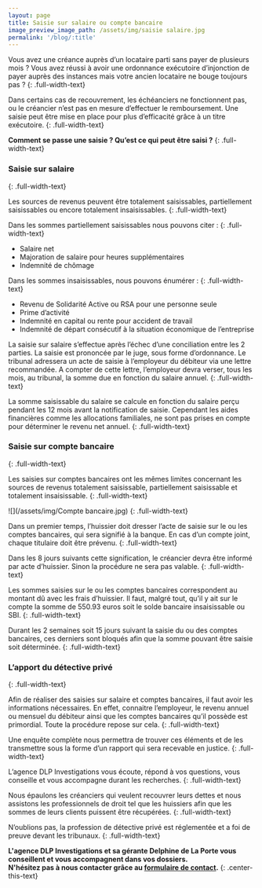 ```yaml
---
layout: page
title: Saisie sur salaire ou compte bancaire
image_preview_image_path: /assets/img/saisie salaire.jpg
permalink: '/blog/:title'
---
```


Vous avez une cr&eacute;ance aupr&egrave;s d’un locataire parti sans payer de plusieurs mois ? Vous avez r&eacute;ussi &agrave; avoir une ordonnance ex&eacute;cutoire d’injonction de payer aupr&egrave;s des instances mais votre ancien locataire ne bouge toujours pas ?
{: .full-width-text}

Dans certains cas de recouvrement, les &eacute;ch&eacute;anciers ne fonctionnent pas, ou le cr&eacute;ancier n’est pas en mesure d’effectuer le remboursement. Une saisie peut &ecirc;tre mise en place pour plus d’efficacit&eacute; gr&acirc;ce &agrave; un titre ex&eacute;cutoire.
{: .full-width-text}

**Comment se passe une saisie ? Qu’est ce qui peut &ecirc;tre saisi ?**
{: .full-width-text}

### Saisie sur salaire
{: .full-width-text}

Les sources de revenus peuvent &ecirc;tre totalement saisissables, partiellement saisissables ou encore totalement insaisissables.
{: .full-width-text}

Dans les sommes partiellement saisissables nous pouvons citer :
{: .full-width-text}

* Salaire net
* Majoration de salaire pour heures suppl&eacute;mentaires
* Indemnit&eacute; de ch&ocirc;mage

Dans les sommes insaisissables, nous pouvons &eacute;num&eacute;rer :
{: .full-width-text}

* Revenu de Solidarit&eacute; Active ou RSA pour une personne seule
* Prime d’activit&eacute;
* Indemnit&eacute; en capital ou rente pour accident de travail
* Indemnit&eacute; de d&eacute;part cons&eacute;cutif &agrave; la situation &eacute;conomique de l’entreprise

La saisie sur salaire s’effectue apr&egrave;s l’&eacute;chec d’une conciliation entre les 2 parties. La saisie est prononc&eacute;e par le juge, sous forme d’ordonnance. Le tribunal adressera un acte de saisie &agrave; l’employeur du d&eacute;biteur via une lettre recommand&eacute;e. A compter de cette lettre, l’employeur devra verser, tous les mois, au tribunal, la somme due en fonction du salaire annuel.
{: .full-width-text}

La somme saisissable du salaire se calcule en fonction du salaire per&ccedil;u pendant les 12 mois avant la notification de saisie. Cependant les aides financi&egrave;res comme les allocations familiales, ne sont pas prises en compte pour d&eacute;terminer le revenu net annuel.
{: .full-width-text}

### Saisie sur compte bancaire
{: .full-width-text}

Les saisies sur comptes bancaires ont les m&ecirc;mes limites concernant les sources de revenus totalement saisissable, partiellement saisissable et totalement insaisissable.
{: .full-width-text}

![](/assets/img/Compte bancaire.jpg)
{: .full-width-text}

Dans un premier temps, l’huissier doit dresser l’acte de saisie sur le ou les comptes bancaires, qui sera signifi&eacute; &agrave; la banque. En cas d’un compte joint, chaque titulaire doit &ecirc;tre pr&eacute;venu.
{: .full-width-text}

Dans les 8 jours suivants cette signification, le cr&eacute;ancier devra &ecirc;tre inform&eacute; par acte d’huissier. Sinon la proc&eacute;dure ne sera pas valable.
{: .full-width-text}

Les sommes saisies sur le ou les comptes bancaires correspondent au montant d&ucirc; avec les frais d’huissier. Il faut, malgr&eacute; tout, qu’il y ait sur le compte la somme de 550.93 euros soit le solde bancaire insaisissable ou SBI.
{: .full-width-text}

Durant les 2 semaines soit 15 jours suivant la saisie du ou des comptes bancaires, ces derniers sont bloqu&eacute;s afin que la somme pouvant &ecirc;tre saisie soit d&eacute;termin&eacute;e.
{: .full-width-text}

### L’apport du d&eacute;tective priv&eacute;
{: .full-width-text}

Afin de r&eacute;aliser des saisies sur salaire et comptes bancaires, il faut avoir les informations n&eacute;cessaires. En effet, connaitre l’employeur, le revenu annuel ou mensuel du d&eacute;biteur ainsi que les comptes bancaires qu’il poss&egrave;de est primordial. Toute la proc&eacute;dure repose sur cela.
{: .full-width-text}

Une enqu&ecirc;te compl&egrave;te nous permettra de trouver ces &eacute;l&eacute;ments et de les transmettre sous la forme d’un rapport qui sera recevable en justice.
{: .full-width-text}

L’agence DLP Investigations vous &eacute;coute, r&eacute;pond &agrave; vos questions, vous conseille et vous accompagne durant les recherches.
{: .full-width-text}

Nous &eacute;paulons les cr&eacute;anciers qui veulent recouvrer leurs dettes et nous assistons les professionnels de droit tel que les huissiers afin que les sommes de leurs clients puissent &ecirc;tre r&eacute;cup&eacute;r&eacute;es.
{: .full-width-text}

N’oublions pas, la profession de d&eacute;tective priv&eacute; est r&eacute;glement&eacute;e et a foi de preuve devant les tribunaux.
{: .full-width-text}

**L'agence DLP Investigations et sa g&eacute;rante Delphine de La Porte vous conseillent et vous accompagnent dans vos dossiers.**<br>**N'h&eacute;sitez pas &agrave; nous contacter gr&acirc;ce au&nbsp;[formulaire de contact](https://dlp-investigations.fr/#contact).**
{: .center-this-text}